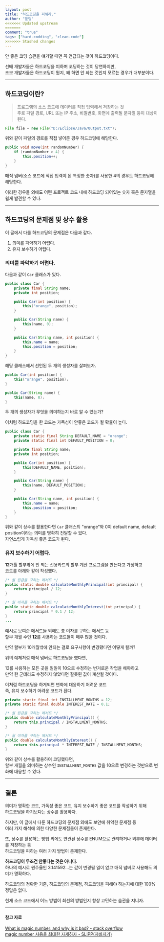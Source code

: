```yaml
---
layout: post
title: "하드코딩을 피해라."
author: "둔덩"
<<<<<<< Updated upstream
=======
comment: "true"
tags: ["hard-codding", "clean-code"]
>>>>>>> Stashed changes
---
```


안 좋은 코딩 습관을 얘기할 때면 꼭 언급되는 것이 하드코딩이다.

선배 개발자들은 하드코딩을 피하며 코딩하는 것이 당연하지만,  
초보 개발자들은 하드코딩이 뭔지, 왜 하면 안 되는 것인지 모르는 경우가 대부분이다.

---

## 하드코딩이란?

> 프로그램의 소스 코드에 데이터를 직접 입력해서 저장하는 것  
> 주로 파일 경로, URL 또는 IP 주소, 비밀번호, 화면에 출력될 문자열 등이 대상이 된다.

```java
File file = new File("D:/Eclipse/Java/Output.txt");
```

위와 같이 파일의 경로를 직접 넣어준 경우 하드코딩에 해당한다.

```java
public void move(int randomNumber) {
    if (randomNumber > 4) {
        this.position++;
    }
}
```

매직 넘버(소스 코드에 직접 입력이 된 특정한 숫자)를 사용한 4의 경우도 하드코딩에 해당한다.

이러한 경우들 외에도 어떤 프로젝트 코드 내에 하드코딩 되어있는 숫자 혹은 문자열을 쉽게 발견할 수 있다.

---

## 하드코딩의 문제점 및 상수 활용

이 글에서 다룰 하드코딩의 문제점은 다음과 같다.

1.  의미를 파악하기 어렵다.
2.  유지 보수하기 어렵다.

### 의미를 파악하기 어렵다.

다음과 같이 `Car` 클래스가 있다.

```java
public class Car {
    private final String name;
    private int position;

    public Car(int position) {
        this("orange", position);
    }

    public Car(String name) {
        this(name, 0);
    }

    public Car(String name, int position) {
        this.name = name;
        this.position = position;
    }
}
```

해당 클래스에서 선언된 두 개의 생성자를 살펴보자.

```java
public Car(int position) {
    this("orange", position);
}

public Car(String name) {
    this(name, 0);
}
```

두 개의 생성자가 무엇을 의미하는지 바로 알 수 있는가?

이처럼 하드코딩을 한 코드는 가독성이 안좋은 코드가 될 확률이 높다.

```java
public class Car {
    private static final String DEFAULT_NAME = "orange";
    private static final int DEFAULT_POSITION = 0;

    private final String name;
    private int position;

    public Car(int position) {
        this(DEFAULT_NAME, position);
    }

    public Car(String name) {
        this(name, DEFAULT_POSITION);
    }

    public Car(String name, int position) {
        this.name = name;
        this.position = position;
    }
}
```

위와 같이 상수를 활용한다면 `Car` 클래스의 "orange"와 0이 default name, default position이라는 의미를 명확히 전달할 수 있다.  
자연스럽게 가독성 좋은 코드가 된다.

### 유지 보수하기 어렵다.

**12**개월 할부밖에 안 되는 신용카드의 할부 계산 프로그램을 만든다고 가정하고  
코드를 아래와 같이 작성했다.

```java
/* 월 원금을 구하는 메서드 */
public static double calculateMonthlyPrincipal(int principal) {
    return principal / 12;
}

/* 월 이자를 구하는 메서드 */
public static double calculateMonthlyInterest(int principal) {
    return principal * 0.1 / 12;
}
...
```

예시로 보여준 메서드들 외에도 총 이자를 구하는 메서드 등  
할부 개월 수인 **12**를 사용하는 코드들이 매우 많을 것이다.

만약 할부가 10개월밖에 안되는 걸로 요구사항이 변경됐다면 어떻게 될까?

위의 예제처럼 매직 넘버로 하드코딩을 했다면,

12를 사용하는 모든 곳을 일일이 10으로 수정하는 번거로운 작업을 해야하고  
만약 한 군데라도 수정하지 않았다면 잘못된 값이 계산될 것이다.

이처럼 하드코딩을 하게되면 변화에 대응하기 어려운 코드  
즉, 유지 보수하기 어려운 코드가 된다.

```java
private static final int INSTALLMENT_MONTHS = 12;
private static final double INTEREST_RATE = 0.1;

/* 월 원금을 구하는 메서드 */
public double calculateMonthlyPrincipal() {
    return this.principal / INSTALLMENT_MONTHS;
}

/* 월 이자를 구하는 메서드 */
public double calculateMonthlyInterest() {
    return this.principal * INTEREST_RATE / INSTALLMENT_MONTHS;
}
```

위와 같이 상수를 활용하여 코딩했다면,  
할부 개월을 의미하는 상수인 `INSTALLMENT_MONTHS` 값을 10으로 변경하는 것만으로 변화에 대응할 수 있다.

---

## 결론

의미가 명확한 코드, 가독성 좋은 코드, 유지 보수하기 좋은 코드를 작성하기 위해  
하드코딩을 하기보다는 상수를 활용하자.

하지만, 이 글에서 다룬 하드코딩의 문제점 외에도 보안에 취약한 문제점 등  
여러 가지 해석에 의한 다양한 문제점들이 존재한다.

또, 상수를 활용하는 방법 외에도 연관된 상수를 ENUM으로 관리하거나 외부에 데이터를 저장하는 등  
하드코딩을 피하는 여러 가지 방법이 존재한다.

**하드코딩이 무조건 안좋다는 것은 아니다.**  
하나의 예시로 원주율인 3.141592...는 값이 변경될 일이 없고 매직 넘버로 사용해도 의미가 명확하다.

하드코딩의 정확한 기준, 하드코딩의 문제점, 하드코딩을 피해야 하는지에 대한 100% 정답은 없다.

현재 소스 코드에서 어느 방법이 최선의 방법인지 항상 고민하는 습관을 지니자.

---

#### 참고 자료

[What is magic number, and why is it bad? - stack overflow](https://stackoverflow.com/questions/47882/what-is-a-magic-number-and-why-is-it-bad)  
[magic number 사용을 최대한 자제하자 - SLIPP(자바지기)](https://www.slipp.net/questions/356)